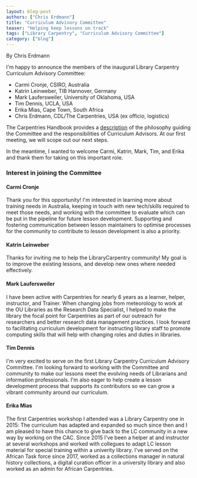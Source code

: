 ```yaml
---
layout: blog-post
authors: ["Chris Erdmann"]
title: "Curriculum Advisory Committee"
teaser: "Helping keep lessons on track"
tags: ["Library Carpentry", "Curriculum Advisory Committee"]
category: ["blog"]
---
```


By Chris Erdmann

I'm happy to announce the members of the inaugural Library Carpentry Curriculum Advisory Committee:

- Carmi Cronje, CSIRO, Australia
- Katrin Leinweber, TIB Hannover, Germany
- Mark Laufersweiler, University of Oklahoma, USA
- Tim Dennis, UCLA, USA
- Erika Mias, Cape Town, South Africa
- Chris Erdmann, CDL/The Carpentries, USA (ex officio, logistics)

The Carpentries Handbook provides a 
[description](https://docs.carpentries.org/topic_folders/lesson_development/lesson_development_roles.html#curriculum-advisory-committee) 
of the philosophy guiding the Committee and the responsibilities of Curriculum Advisors. At our first meeting, we will scope 
out our next steps.

In the meantime, I wanted to welcome Carmi, Katrin, Mark, Tim, and Erika and thank them for taking on this important role. 

### Interest in joining the Committee

#### Carmi Cronje

Thank you for this opportunity! I'm interested in learning more about training needs in Australia, keeping in touch with new tech/skills required to meet those needs, and working with the committee to evaluate which can be put in the pipeline for future lesson development. Supporting and fostering communication between lesson maintainers to optimise processes for the community to contribute to lesson development is also a priority.

#### Katrin Leinweber

Thanks for inviting me to help the LibraryCarpentry community! My goal is to improve the existing lessons, and develop new ones where needed effectively.

#### Mark Laufersweiler
I have been active with Carpentries for nearly 6 years as a learner, helper, instructor, and Trainer. When changing jobs from meteorology to work at the OU Libraries as the Research Data Specialist, I helped to make the library the focal point for Carpentries as part of our outreach for researchers and better research data management practices. I look forward to facilitating curriculum development for instructing library staff to promote computing skills that will help with changing roles and duties in libraries.  

#### Tim Dennis
I'm very excited to serve on the first Library Carpentry Curriculum Advisory Committee. I'm looking forward to working with the Committee and community to make our lessons meet the evolving needs of Librarians and information professionals.  I'm also eager to help create a lesson development process that supports its contributors so we can grow a vibrant community around our curriculum. 

#### Erika Mias
The first Carpentries workshop I attended was a Library Carpentry one in 2015: The curriculum has adapted and expanded so much since then and I am pleased to have this chance to give back to the LC community in a new way by working on the CAC. Since 2015 I've been a helper at and instructor at several workshops and worked with collegues to adapt LC lesson material for special training within a univerity library. I've served on the African Task force since 2017, worked as a collections manager in natural history collections, a digital curation officer in a university library and also worked as an admin for African Carpentries. 
